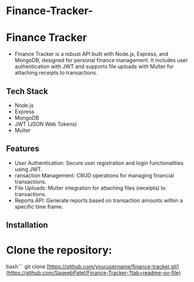 ﻿# Finance-Tracker-
# Finance Tracker
- Finance Tracker is a robust API built with Node.js, Express, and MongoDB, designed for personal finance management. It includes user authentication with JWT and supports file uploads with Multer for attaching receipts to transactions.

## Tech Stack
- Node.js
- Express
- MongoDB
- JWT (JSON Web Tokens)
- Multer
## Features
- User Authentication: Secure user registration and login functionalities using JWT.
- ransaction Management: CRUD operations for managing financial transactions.
- File Uploads: Multer integration for attaching files (receipts) to transactions.
- Reports API: Generate reports based on transaction amounts within a specific time frame.
## Installation
# Clone the repository:
bash```
  git clone [https://github.com/yourusername/finance-tracker.git](https://github.com/SaqeebPatel/Finance-Tracker-?tab=readme-ov-file)
```
